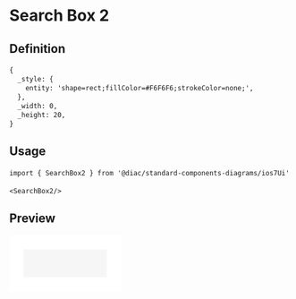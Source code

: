 # Search Box 2

## Definition

```
{
  _style: { 
    entity: 'shape=rect;fillColor=#F6F6F6;strokeColor=none;',
  },
  _width: 0,
  _height: 20,
}
```

## Usage

```
import { SearchBox2 } from '@diac/standard-components-diagrams/ios7Ui'

<SearchBox2/>
```

## Preview

<img src="./search-box-2.png" width="200"/>

